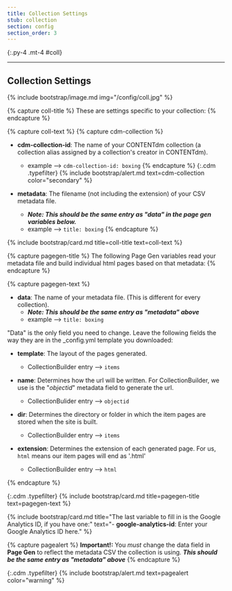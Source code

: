 ```yaml
---
title: Collection Settings
stub: collection
section: config
section_order: 3
---
```


{:.py-4 .mt-4 #coll}
***


## Collection Settings

{% include bootstrap/image.md img="/config/coll.jpg" %}

{% capture coll-title %}
These are settings specific to your collection:
{% endcapture %}

{% capture coll-text %}
{% capture cdm-collection %}
- **cdm-collection-id**: The name of your CONTENTdm collection (a collection alias assigned by a collection's creator in CONTENTdm).    
    - example --> `cdm-collection-id: boxing` 
{% endcapture %}
{:.cdm .typefilter}
{% include bootstrap/alert.md text=cdm-collection color="secondary" %}

- **metadata**: The filename (not including the extension) of your CSV metadata file. 
	- ***Note: This should be the same entry as "data" in the page gen variables below.***
	- example --> `title: boxing`
{% endcapture %}

{% include bootstrap/card.md title=coll-title text=coll-text %}

{% capture pagegen-title %}
The following Page Gen variables read your metadata file and build individual html pages based on that metadata:
{% endcapture %}

{% capture pagegen-text %}
- **data**: The name of your metadata file. (This is different for every collection).
	- ***Note: This should be the same entry as "metadata" above***
	- example --> `title: boxing`

"Data" is the only field you need to change. Leave the following fields the way they are in the _config.yml template you downloaded:

- **template**: The layout of the pages generated. 
	- CollectionBuilder entry --> `items`

- **name**: Determines how the url will be written. For CollectionBuilder, we use is the "*objectid*" metadata field to generate the url.
	- CollectionBulider entry --> `objectid`

- **dir**: Determines the directory or folder in which the item pages are stored when the site is built. 
	- CollectionBuilder entry --> `items`

- **extension**: Determines the extension of each generated page. For us, `html` means our item pages will end as '.html' 
	- CollectionBuilder entry --> `html`

{% endcapture %}

{:.cdm .typefilter}
{% include bootstrap/card.md title=pagegen-title text=pagegen-text %}

{% include bootstrap/card.md title="The last variable to fill in is the Google Analytics ID, if you have one:" text="- **google-analytics-id**: Enter your Google Analytics ID here." %}

{% capture pagealert %}
**Important!:** You *must* change the data field in **Page Gen** to reflect the metadata CSV the collection is using. ***This should be the same entry as "metadata" above***
{% endcapture %}

{:.cdm .typefilter}
{% include bootstrap/alert.md text=pagealert color="warning" %}